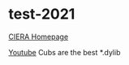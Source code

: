 # test-2021
[CIERA Homepage](https://ciera.northwestern.edu/)

[Youtube](youtube.com)
Cubs are the best *.dylib

